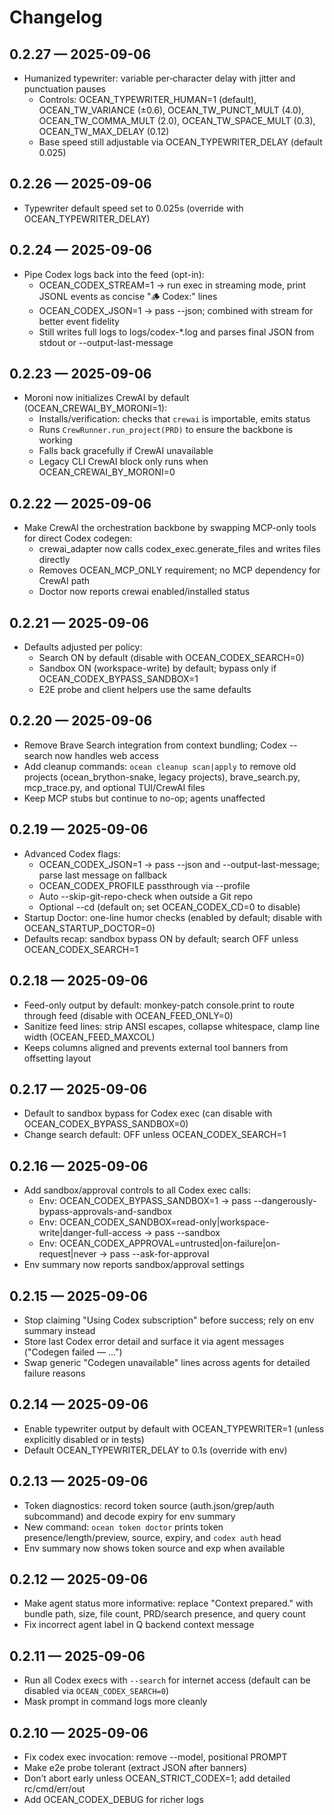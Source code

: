 # Changelog

## 0.2.27 — 2025-09-06

- Humanized typewriter: variable per‑character delay with jitter and punctuation pauses
  - Controls: OCEAN_TYPEWRITER_HUMAN=1 (default), OCEAN_TW_VARIANCE (±0.6), OCEAN_TW_PUNCT_MULT (4.0), OCEAN_TW_COMMA_MULT (2.0), OCEAN_TW_SPACE_MULT (0.3), OCEAN_TW_MAX_DELAY (0.12)
  - Base speed still adjustable via OCEAN_TYPEWRITER_DELAY (default 0.025)

## 0.2.26 — 2025-09-06

- Typewriter default speed set to 0.025s (override with OCEAN_TYPEWRITER_DELAY)

## 0.2.24 — 2025-09-06

- Pipe Codex logs back into the feed (opt-in):
  - OCEAN_CODEX_STREAM=1 → run exec in streaming mode, print JSONL events as concise "🪵 Codex:" lines
  - OCEAN_CODEX_JSON=1 → pass --json; combined with stream for better event fidelity
  - Still writes full logs to logs/codex-*.log and parses final JSON from stdout or --output-last-message

## 0.2.23 — 2025-09-06

- Moroni now initializes CrewAI by default (OCEAN_CREWAI_BY_MORONI=1):
  - Installs/verification: checks that `crewai` is importable, emits status
  - Runs `CrewRunner.run_project(PRD)` to ensure the backbone is working
  - Falls back gracefully if CrewAI unavailable
  - Legacy CLI CrewAI block only runs when OCEAN_CREWAI_BY_MORONI=0

## 0.2.22 — 2025-09-06

- Make CrewAI the orchestration backbone by swapping MCP-only tools for direct Codex codegen:
  - crewai_adapter now calls codex_exec.generate_files and writes files directly
  - Removes OCEAN_MCP_ONLY requirement; no MCP dependency for CrewAI path
  - Doctor now reports crewai enabled/installed status

## 0.2.21 — 2025-09-06

- Defaults adjusted per policy:
  - Search ON by default (disable with OCEAN_CODEX_SEARCH=0)
  - Sandbox ON (workspace-write) by default; bypass only if OCEAN_CODEX_BYPASS_SANDBOX=1
  - E2E probe and client helpers use the same defaults

## 0.2.20 — 2025-09-06

- Remove Brave Search integration from context bundling; Codex --search now handles web access
- Add cleanup commands: `ocean cleanup scan|apply` to remove old projects (ocean_brython-snake, legacy projects), brave_search.py, mcp_trace.py, and optional TUI/CrewAI files
- Keep MCP stubs but continue to no-op; agents unaffected

## 0.2.19 — 2025-09-06

- Advanced Codex flags:
  - OCEAN_CODEX_JSON=1 → pass --json and --output-last-message; parse last message on fallback
  - OCEAN_CODEX_PROFILE passthrough via --profile
  - Auto --skip-git-repo-check when outside a Git repo
  - Optional --cd <cwd> (default on; set OCEAN_CODEX_CD=0 to disable)
- Startup Doctor: one-line humor checks (enabled by default; disable with OCEAN_STARTUP_DOCTOR=0)
- Defaults recap: sandbox bypass ON by default; search OFF unless OCEAN_CODEX_SEARCH=1

## 0.2.18 — 2025-09-06

- Feed-only output by default: monkey-patch console.print to route through feed (disable with OCEAN_FEED_ONLY=0)
- Sanitize feed lines: strip ANSI escapes, collapse whitespace, clamp line width (OCEAN_FEED_MAXCOL)
- Keeps columns aligned and prevents external tool banners from offsetting layout

## 0.2.17 — 2025-09-06

- Default to sandbox bypass for Codex exec (can disable with OCEAN_CODEX_BYPASS_SANDBOX=0)
- Change search default: OFF unless OCEAN_CODEX_SEARCH=1

## 0.2.16 — 2025-09-06

- Add sandbox/approval controls to all Codex exec calls:
  - Env: OCEAN_CODEX_BYPASS_SANDBOX=1 → pass --dangerously-bypass-approvals-and-sandbox
  - Env: OCEAN_CODEX_SANDBOX=read-only|workspace-write|danger-full-access → pass --sandbox
  - Env: OCEAN_CODEX_APPROVAL=untrusted|on-failure|on-request|never → pass --ask-for-approval
- Env summary now reports sandbox/approval settings

## 0.2.15 — 2025-09-06

- Stop claiming "Using Codex subscription" before success; rely on env summary instead
- Store last Codex error detail and surface it via agent messages ("Codegen failed — …")
- Swap generic "Codegen unavailable" lines across agents for detailed failure reasons

## 0.2.14 — 2025-09-06

- Enable typewriter output by default with OCEAN_TYPEWRITER=1 (unless explicitly disabled or in tests)
- Default OCEAN_TYPEWRITER_DELAY to 0.1s (override with env)

## 0.2.13 — 2025-09-06

- Token diagnostics: record token source (auth.json/grep/auth subcommand) and decode expiry for env summary
- New command: `ocean token doctor` prints token presence/length/preview, source, expiry, and `codex auth` head
- Env summary now shows token source and exp when available

## 0.2.12 — 2025-09-06

- Make agent status more informative: replace "Context prepared." with bundle path, size, file count, PRD/search presence, and query count
- Fix incorrect agent label in Q backend context message

## 0.2.11 — 2025-09-06

- Run all Codex execs with `--search` for internet access (default can be disabled via `OCEAN_CODEX_SEARCH=0`)
- Mask prompt in command logs more cleanly

## 0.2.10 — 2025-09-06

- Fix codex exec invocation: remove --model, positional PROMPT
- Make e2e probe tolerant (extract JSON after banners)
- Don’t abort early unless OCEAN_STRICT_CODEX=1; add detailed rc/cmd/err/out
- Add OCEAN_CODEX_DEBUG for richer logs
